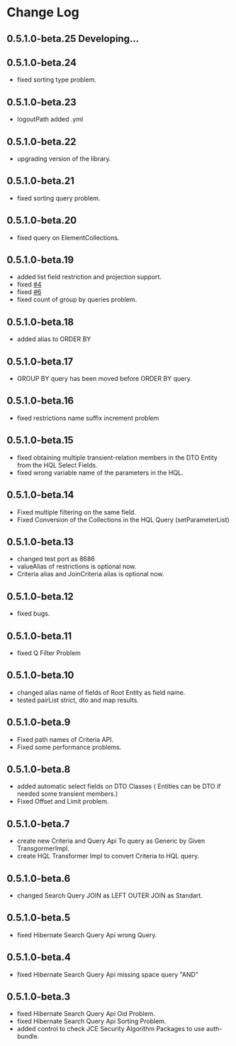 # Change Log

## 0.5.1.0-beta.25 Developing...

## 0.5.1.0-beta.24
* fixed sorting type problem.

## 0.5.1.0-beta.23
* logoutPath added .yml

## 0.5.1.0-beta.22
* upgrading version of the library.

## 0.5.1.0-beta.21
* fixed sorting query problem.

## 0.5.1.0-beta.20
* fixed query on ElementCollections.

## 0.5.1.0-beta.19
* added list field restriction and projection support.
* fixed [#4](https://github.com/robeio/robe/issues/4)  
* fixed [#6](https://github.com/robeio/robe/issues/6)  
* fixed count of group by queries problem.

## 0.5.1.0-beta.18
* added alias to ORDER BY

## 0.5.1.0-beta.17
* GROUP BY query has been moved before ORDER BY query.

## 0.5.1.0-beta.16
* fixed restrictions name suffix increment problem

## 0.5.1.0-beta.15
* fixed obtaining multiple transient-relation members in the DTO Entity from the HQL Select Fields.
* fixed wrong variable name of the parameters in the HQL.

## 0.5.1.0-beta.14
* Fixed multiple filtering on the same field.
* Fixed Conversion of the Collections in the HQL Query (setParameterList)

## 0.5.1.0-beta.13
*  changed test port as 8686
* valueAlias of restrictions is optional now.
* Criteria alias and JoinCriteria alias is optional now.

## 0.5.1.0-beta.12
* fixed bugs.

## 0.5.1.0-beta.11
* fixed Q Filter Problem

## 0.5.1.0-beta.10
* changed alias name of fields of Root Entity as field name.
* tested pairList strict,  dto and map results.

## 0.5.1.0-beta.9
* Fixed path names of Criteria API.
* Fixed some performance problems.

## 0.5.1.0-beta.8
* added automatic select fields on DTO Classes ( Entities can be DTO if needed some transient members.)
* Fixed Offset and Limit problem.

## 0.5.1.0-beta.7
* create new Criteria and Query Api To query as Generic by Given TransgormerImpl.
* create HQL Transformer Impl to convert Criteria to HQL query.

## 0.5.1.0-beta.6
* changed Search Query JOIN as LEFT OUTER JOIN as Standart.

## 0.5.1.0-beta.5
* fixed Hibernate Search Query Api wrong Query.

## 0.5.1.0-beta.4
* fixed Hibernate Search Query Api missing space query "AND"

## 0.5.1.0-beta.3
* fixed Hibernate Search Query Api Oid Problem.
* fixed Hibernate Search Query Api Sorting Problem.
* added control to check JCE Security Algorithm Packages to use auth-bundle. 

